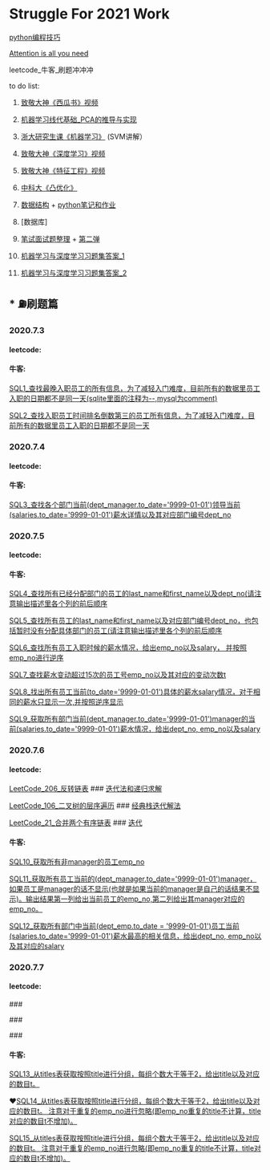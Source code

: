 # Struggle For 2021 Work

[python编程技巧](https://codle.net/advance-python/)

[Attention is all you need](https://codle.net/attention-is-all-you-need/)

leetcode_牛客_刷题冲冲冲

to do list:
1. [致敬大神《西瓜书》视频](https://www.bilibili.com/video/BV17J411C7zZ)
1. [机器学习线代基础_PCA的推导与实现](https://www.bilibili.com/video/BV127411t7tq)
2. [浙大研究生课《机器学习》](https://www.bilibili.com/video/BV1dJ411B7gh?p=6) (SVM讲解）
3. [致敬大神《深度学习》视频](https://www.bilibili.com/video/BV12t411N748)
3. [致敬大神《特征工程》视频](https://www.bilibili.com/video/BV17E411471x)
3. [中科大《凸优化》](https://www.bilibili.com/video/BV1Jt411p7jE)

1. [数据结构](https://www.bilibili.com/video/BV1JW411i731?from=search&seid=7444677966916988839) +  [python笔记和作业](https://github.com/whw199833/DataStructure_Algorithm_ZJU)
2. [数据库]
3. [笔试面试题整理](https://hit-alibaba.github.io/interview/) +  [第二弹](https://codle.net/intern-interview/)

1. [机器学习与深度学习习题集答案_1](http://www.tensorinfinity.com/paper_225.html)

2. [机器学习与深度学习习题集答案_2](http://www.tensorinfinity.com/paper_227.html)

## * ⛽️刷题篇


### 2020.7.3
#### leetcode: 
#### 牛客: 
[SQL1_查找最晚入职员工的所有信息，为了减轻入门难度，目前所有的数据里员工入职的日期都不是同一天(sqlite里面的注释为--,mysql为comment)](https://www.nowcoder.com/practice/218ae58dfdcd4af195fff264e062138f?tpId=82&&tqId=29753&rp=1&ru=/ta/sql&qru=/ta/sql/question-ranking)

[SQL2_查找入职员工时间排名倒数第三的员工所有信息，为了减轻入门难度，目前所有的数据里员工入职的日期都不是同一天](https://www.nowcoder.com/practice/ec1ca44c62c14ceb990c3c40def1ec6c?tpId=82&&tqId=29754&rp=1&ru=/ta/sql&qru=/ta/sql/question-ranking)

### 2020.7.4
#### leetcode:
#### 牛客:
[SQL3_查找各个部门当前(dept_manager.to_date='9999-01-01')领导当前(salaries.to_date='9999-01-01')薪水详情以及其对应部门编号dept_no](https://www.nowcoder.com/practice/c63c5b54d86e4c6d880e4834bfd70c3b?tpId=82&&tqId=29755&rp=1&ru=/ta/sql&qru=/ta/sql/question-ranking)

### 2020.7.5
#### leetcode:
#### 牛客:
[SQL4_查找所有已经分配部门的员工的last_name和first_name以及dept_no(请注意输出描述里各个列的前后顺序](https://www.nowcoder.com/practice/6d35b1cd593545ab985a68cd86f28671?tpId=82&&tqId=29756&rp=1&ru=/ta/sql&qru=/ta/sql/question-ranking)

[SQL5_查找所有员工的last_name和first_name以及对应部门编号dept_no，也包括暂时没有分配具体部门的员工(请注意输出描述里各个列的前后顺序](https://www.nowcoder.com/practice/dbfafafb2ee2482aa390645abd4463bf?tpId=82&&tqId=29757&rp=1&ru=/ta/sql&qru=/ta/sql/question-ranking)

[SQL6_查找所有员工入职时候的薪水情况，给出emp_no以及salary， 并按照emp_no进行逆序](https://www.nowcoder.com/practice/23142e7a23e4480781a3b978b5e0f33a?tpId=82&&tqId=29758&rp=1&ru=/ta/sql&qru=/ta/sql/question-ranking)

[SQL7_查找薪水变动超过15次的员工号emp_no以及其对应的变动次数t](https://www.nowcoder.com/practice/6d4a4cff1d58495182f536c548fee1ae?tpId=82&&tqId=29759&rp=1&ru=/ta/sql&qru=/ta/sql/question-ranking)

[SQL8_找出所有员工当前(to_date='9999-01-01')具体的薪水salary情况，对于相同的薪水只显示一次,并按照逆序显示](https://www.nowcoder.com/practice/ae51e6d057c94f6d891735a48d1c2397?tpId=82&&tqId=29760&rp=1&ru=/ta/sql&qru=/ta/sql/question-ranking)

[SQL9_获取所有部门当前(dept_manager.to_date='9999-01-01')manager的当前(salaries.to_date='9999-01-01')薪水情况，给出dept_no, emp_no以及salary](https://www.nowcoder.com/practice/4c8b4a10ca5b44189e411107e1d8bec1?tpId=82&&tqId=29761&rp=1&ru=/ta/sql&qru=/ta/sql/question-ranking)

### 2020.7.6
#### leetcode:

[LeetCode_206_反转链表](https://leetcode-cn.com/problems/reverse-linked-list/) ### [迭代法和递归求解](https://leetcode-cn.com/problems/reverse-linked-list/solution/shi-pin-jiang-jie-di-gui-by-geek-8m/)

[LeetCode_106_二叉树的层序遍历](https://leetcode-cn.com/problems/binary-tree-level-order-traversal/) ### [经典栈迭代解法](https://leetcode-cn.com/problems/binary-tree-level-order-traversal/solution/stackgai-ceng-xu-bian-li-by-zheng-yi-nowei-fang/)

[LeetCode_21_合并两个有序链表](https://leetcode-cn.com/problems/merge-two-sorted-lists/) ### [迭代](https://leetcode-cn.com/problems/merge-two-sorted-lists/solution/xin-jian-yi-ge-jie-dian-bao-cun-by-zheng-yi-nowei-/)

#### 牛客:
[SQL10_获取所有非manager的员工emp_no](https://www.nowcoder.com/practice/32c53d06443346f4a2f2ca733c19660c?tpId=82&&tqId=29762&rp=1&ru=/ta/sql&qru=/ta/sql/question-ranking)

[SQL11_获取所有员工当前的(dept_manager.to_date='9999-01-01')manager，如果员工是manager的话不显示(也就是如果当前的manager是自己的话结果不显示)。输出结果第一列给出当前员工的emp_no,第二列给出其manager对应的emp_no。](https://www.nowcoder.com/practice/e50d92b8673a440ebdf3a517b5b37d62?tpId=82&&tqId=29763&rp=1&ru=/ta/sql&qru=/ta/sql/question-ranking)

[SQL12_获取所有部门中当前(dept_emp.to_date = '9999-01-01')员工当前(salaries.to_date='9999-01-01')薪水最高的相关信息，给出dept_no, emp_no以及其对应的salary](https://www.nowcoder.com/practice/4a052e3e1df5435880d4353eb18a91c6)

### 2020.7.7
#### leetcode:

[]() ### []()

[]() ### []()

[]() ### []()

#### 牛客:
[SQL13_从titles表获取按照title进行分组，每组个数大于等于2，给出title以及对应的数目t。](https://www.nowcoder.com/practice/72ca694734294dc78f513e147da7821e?tpId=82&&tqId=29765&rp=1&ru=/ta/sql&qru=/ta/sql/question-ranking)

♥[SQL14_从titles表获取按照title进行分组，每组个数大于等于2，给出title以及对应的数目t。
注意对于重复的emp_no进行忽略(即emp_no重复的title不计算，title对应的数目t不增加)。](https://www.nowcoder.com/practice/c59b452f420c47f48d9c86d69efdff20?tpId=82&&tqId=29766&rp=1&ru=/ta/sql&qru=/ta/sql/question-ranking)

[SQL15_从titles表获取按照title进行分组，每组个数大于等于2，给出title以及对应的数目t。
注意对于重复的emp_no进行忽略(即emp_no重复的title不计算，title对应的数目t不增加)。](https://www.nowcoder.com/practice/a32669eb1d1740e785f105fa22741d5c?tpId=82&&tqId=29767&rp=1&ru=/ta/sql&qru=/ta/sql/question-ranking)
